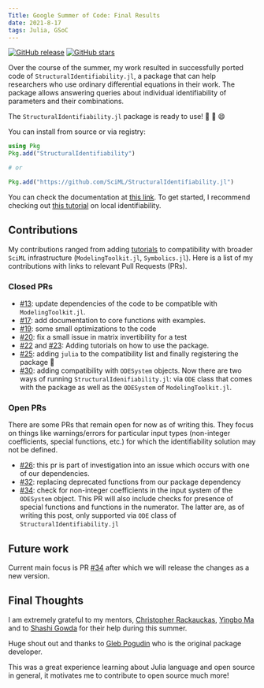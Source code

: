 ```yaml
---
Title: Google Summer of Code: Final Results
date: 2021-8-17
tags: Julia, GSoC
---
```


[![GitHub release](https://img.shields.io/github/release/SciML/StructuralIdentifiability.jl.svg)](https://GitHub.com/SciML/StructuralIdentifiability.jl/releases/) [![GitHub stars](https://img.shields.io/github/stars/SciML/StructuralIdentifiability.jl.svg?style=social&label=Star&maxAge=2592000)](https://GitHub.com/SciML/StructuralIdentifiability.jl/stargazers/) 

Over the course of the summer, my work resulted in successfully ported code of `StructuralIdentifiability.jl`, a package that can help researchers who use ordinary differential equations in their work. The package allows answering queries about individual identifiability of parameters and their combinations. 

The `StructuralIdentifiability.jl` package is ready to use! 🥳 🎊 😄

You can install from source or via registry:

```julia
using Pkg
Pkg.add("StructuralIdentifiability")

# or

Pkg.add("https://github.com/SciML/StructuralIdentifiability.jl")
```

You can check the documentation at [this link](https://si.sciml.ai/dev/). To get started, I recommend checking out [this tutorial](https://si.sciml.ai/dev/tutorials/local_identifiability/) on local identifiability. 


## Contributions

My contributions ranged from adding [tutorials](https://si.sciml.ai/dev/tutorials/local_identifiability/) to compatibility with broader `SciML` infrastructure (`ModelingToolkit.jl`, `Symbolics.jl`). Here is a list of my contributions with links to relevant Pull Requests (PRs).

### Closed PRs

-   [#13](https://github.com/SciML/StructuralIdentifiability.jl/pull/13): update dependencies of the code to be compatible with `ModelingToolkit.jl`.
-   [#17](https://github.com/SciML/StructuralIdentifiability.jl/pull/17): add documentation to core functions with examples.
-   [#19](https://github.com/SciML/StructuralIdentifiability.jl/pull/19): some small optimizations to the code
-   [#20](https://github.com/SciML/StructuralIdentifiability.jl/pull/20): fix a small issue in matrix invertibility for a test
-   [#22](https://github.com/SciML/StructuralIdentifiability.jl/pull/22) and [#23](https://github.com/SciML/StructuralIdentifiability.jl/pull/23): Adding tutorials on how to use the package.
-   [#25](https://github.com/SciML/StructuralIdentifiability.jl/pull/25): adding `julia` to the compatibility list and finally registering the package 🎉
-   [#30](https://github.com/SciML/StructuralIdentifiability.jl/pull/30): adding compatibility with `ODESystem` objects. Now there are two ways of running `StructuralIdenifiability.jl`: via `ODE` class that comes with the package as well as the `ODESystem` of `ModelingToolkit.jl`.

### Open PRs

There are some PRs that remain open for now as of writing this. They focus on things like warnings/errors for particular input types (non-integer coefficients, special functions, etc.) for which the identifiability solution may not be defined.

-   [#26](https://github.com/SciML/StructuralIdentifiability.jl/pull/26): this pr is part of investigation into an issue which occurs with one of our dependencies.
-   [#32](https://github.com/SciML/StructuralIdentifiability.jl/pull/32): replacing deprecated functions from our package dependency
-   [#34](https://github.com/SciML/StructuralIdentifiability.jl/pull/34): check for non-integer coefficients in the input system of the `ODESystem` object. This PR will also include checks for presence of special functions and functions in the numerator. The latter are, as of writing this post, only supported via `ODE` class of `StructuralIdentifiability.jl`

## Future work

Current main focus is PR [#34](https://github.com/SciML/StructuralIdentifiability.jl/pull/34) after which we will release the changes as a new version.

## Final Thoughts

I am extremely grateful to my mentors, [Christopher Rackauckas](https://www.chrisrackauckas.com/), [Yingbo Ma](https://yingboma.github.io) and to [Shashi Gowda](http://shashi.biz/) for their help during this summer.

Huge shout out and thanks to [Gleb Pogudin](https://pogudingleb.github.io/) who is the original package developer.

This was a great experience learning about Julia language and open source in general, it motivates me to contribute to open source much more!